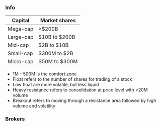 
### Info
|Capital|Market shares|
|--|--|
| Mega-cap | >$200B|
| Large-cap | $10B to $200B|
| Mid-cap | $2B to $10B|
| Small-cap | $300M to $2B|
| Micro-cap | $50M to $300M|

* 1M - 500M is the comfort zone
* Float refers to the number of shares for trading of a stock
* Low float are more volatile, but less liquid
* Heavy resistance refers to consolidation at price level with >20M volume
* Breakout refers to moving through a resistance area followed by high volume and volatility

### Brokers

<!--stackedit_data:
eyJoaXN0b3J5IjpbLTIwNzYwMjI1MzgsMTY4MTk1NDc2NiwyOT
YzOTE5NTgsMTIzODQ5NTI0MywtMjA4ODc0NjYxMl19
-->